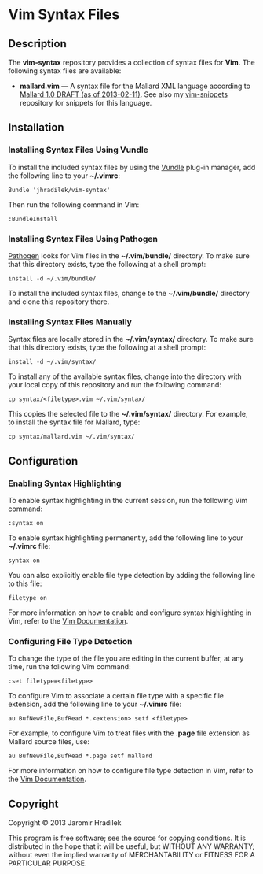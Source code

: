 # Vim Syntax Files

## Description

The **vim-syntax** repository provides a collection of syntax files for **Vim**. The following syntax files are available:

* **mallard.vim** — A syntax file for the Mallard XML language according to [Mallard 1.0 DRAFT (as of 2013-02-11)](http://projectmallard.org/1.0/index.html). See also my [vim-snippets](https://github.com/jhradilek/vim-snippets) repository for snippets for this language.

## Installation

### Installing Syntax Files Using Vundle

To install the included syntax files by using the [Vundle](https://github.com/gmarik/vundle) plug-in manager, add the following line to your **~/.vimrc**:

    Bundle 'jhradilek/vim-syntax'

Then run the following command in Vim:

    :BundleInstall

### Installing Syntax Files Using Pathogen

[Pathogen](https://github.com/tpope/vim-pathogen) looks for Vim files in the **~/.vim/bundle/** directory. To make sure that this directory exists, type the following at a shell prompt:

    install -d ~/.vim/bundle/

To install the included syntax files, change to the **~/.vim/bundle/** directory and clone this repository there.

### Installing Syntax Files Manually

Syntax files are locally stored in the **~/.vim/syntax/** directory. To make sure that this directory exists, type the following at a shell prompt:

    install -d ~/.vim/syntax/

To install any of the available syntax files, change into the directory with your local copy of this repository and run the following command:

    cp syntax/<filetype>.vim ~/.vim/syntax/

This copies the selected file to the **~/.vim/syntax/** directory. For example, to install the syntax file for Mallard, type:

    cp syntax/mallard.vim ~/.vim/syntax/

## Configuration

### Enabling Syntax Highlighting

To enable syntax highlighting in the current session, run the following Vim command:

    :syntax on

To enable syntax highlighting permanently, add the following line to your **~/.vimrc** file:

    syntax on

You can also explicitly enable file type detection by adding the following line to this file:

    filetype on

For more information on how to enable and configure syntax highlighting in Vim, refer to the [Vim Documentation](http://vimdoc.sourceforge.net/htmldoc/syntax.html).

### Configuring File Type Detection

To change the type of the file you are editing in the current buffer, at any time, run the following Vim command:

    :set filetype=<filetype>

To configure Vim to associate a certain file type with a specific file extension, add the following line to your **~/.vimrc** file:

    au BufNewFile,BufRead *.<extension> setf <filetype>

For example, to configure Vim to treat files with the **.page** file extension as Mallard source files, use:

    au BufNewFile,BufRead *.page setf mallard

For more information on how to configure file type detection in Vim, refer to the [Vim Documentation](http://vimdoc.sourceforge.net/htmldoc/filetype.html).

## Copyright

Copyright © 2013 Jaromir Hradilek

This program is free software; see the source for copying conditions. It is distributed in the hope that it will be useful, but WITHOUT ANY WARRANTY; without even the implied warranty of MERCHANTABILITY or FITNESS FOR A PARTICULAR PURPOSE.
